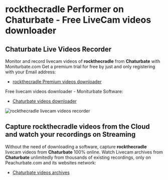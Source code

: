 # rockthecradle Performer on Chaturbate - Free LiveCam videos downloader

## Chaturbate Live Videos Recorder

Monitor and record livecam videos of **rockthecradle** from **Chaturbate** with Moniturbate.com
Get a premium trial for free by just and only registering with your Email address:
* [rockthecradle Premium videos downloader](https://moniturbate.com/request-demo-licence-key.html)

Free livecam videos downloader - Moniturbate Software:
* [Chaturbate videos downloader](https://moniturbate.com/moniturbate-download-software.html)

![rockthecradle livecam videos recorder](https://peachurnet.com/templates/moniturbate-software.png)


## Capture rockthecradle videos from the Cloud and watch your recordings on Streaming

Without the need of downloading a software, capture **rockthecradle** livecam videos from **Chaturbate** 100% online.
Watch Livecam archives from **Chaturbate** unlimitedly from thousands of existing recordings, only on Peachurbate.com and its websites network:
* [Chaturbate videos archives](https://peachurnet.com/)